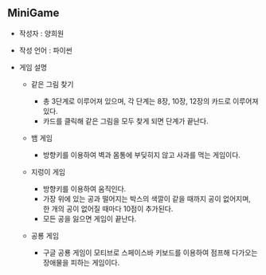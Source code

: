 ## MiniGame

* 작성자 : 양희원

* 작성 언어 : 파이썬

* 게임 설명

  * 같은 그림 찾기
    
    * 총 3단계로 이루어져 있으며, 각 단계는 8장, 10장, 12장의 카드로 이루어져 있다.
    * 카드를 클릭해 같은 그림을 모두 찾게 되면 단계가 끝난다.
  
  * 뱀 게임
  
    * 방향키를 이용하여 벽과 몸통에 부딪히지 않고 사과를 먹는 게임이다.
    
  * 지렁이 게임
  
    * 방향키를 이용하여 움직인다.
    * 가장 위에 있는 공과 떨어지는 박스의 색깔이 같을 때까지 공이 없어지며, 한 개의 공이 없어질 때마다 10점이 추가된다.
    * 모든 공을 잃으면 게임이 끝난다.
  
  * 공룡 게임
  
    * 구글 공룡 게임이 모티브로 스페이스바 키보드를 이용하여 점프해 다가오는 장애물을 피하는 게임이다.

